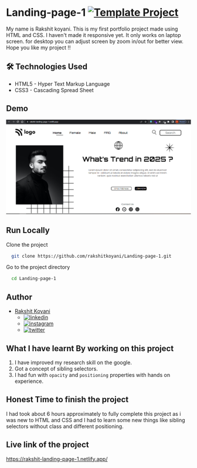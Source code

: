 # Landing-page-1 [![Template Project](https://img.shields.io/badge/Technologies%20-HTML%2FCSS-brightgreen)](http://www.gnu.org/licenses/agpl-3.0)

My name is Rakshit koyani.
This is my first portfolio project made using HTML and CSS.
I haven't made it responsive yet. It only works on laptop screen. for desktop you can adjust screen by zoom in/out for better view.
Hope you like my project !!

## 🛠 Technologies Used

- HTML5 - Hyper Text Markup Language
- CSS3 - Cascading Spread Sheet

## Demo
![output](https://raw.githubusercontent.com/rakshitkoyani/Landing-page-1/master/Project-1.png)

## Run Locally

Clone the project

```bash
  git clone https://github.com/rakshitkoyani/Landing-page-1.git
```

Go to the project directory

```bash
  cd Landing-page-1
```

## Author

- [Rakshit Koyani](https://www.github.com/rakshitkoyani)
  - [![linkedin](https://img.shields.io/badge/LinkedIn-0077B5?style=for-the-badge&logo=linkedin&logoColor=white)](https://www.linkedin.com/in/rakshit-koyani-507040132/)
  - [![instagram](https://img.shields.io/badge/Instagram-E4405F?style=for-the-badge&logo=instagram&logoColor=white)](https://www.instagram.com/rakshitkoyani/)
  - [![twitter](https://img.shields.io/badge/Twitter-1DA1F2?style=for-the-badge&logo=twitter&logoColor=white)](https://www.twitter.com/rakshit_koyani)

## What I have learnt By working on this project

1. I have improved my research skill on the google.
2. Got a concept of sibling selectors.
3. I had fun with `opacity` and `positioning` properties with hands on experience.

## Honest Time to finish the project

I had took about 6 hours approximately to fully complete this project as i was new to HTML and CSS and I had to learn some new things like sibling selectors without class and different positioning.

## Live link of the project

https://rakshit-landing-page-1.netlify.app/
